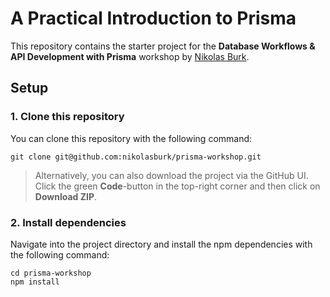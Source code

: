 # A Practical Introduction to Prisma

This repository contains the starter project for the **Database Workflows & API Development with Prisma** workshop by [Nikolas Burk](https://twitter.com/nikolasburk).

## Setup

### 1. Clone this repository

You can clone this repository with the following command:

```
git clone git@github.com:nikolasburk/prisma-workshop.git
```

> Alternatively, you can also download the project via the GitHub UI. Click the green **Code**-button in the top-right corner and then click on **Download ZIP**.

### 2. Install dependencies

Navigate into the project directory and install the npm dependencies with the following command:

```
cd prisma-workshop
npm install
```
